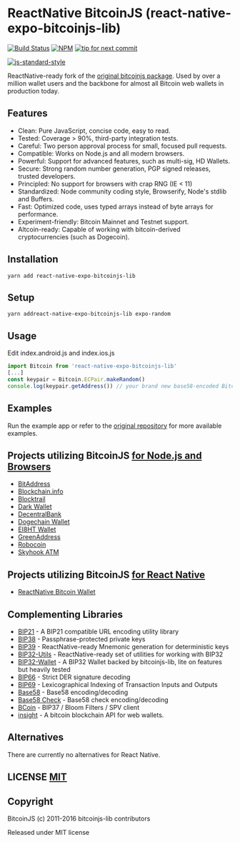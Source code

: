 # ReactNative BitcoinJS (react-native-expo-bitcoinjs-lib)

[![Build Status](https://travis-ci.org/bitcoinjs/bitcoinjs-lib.png?branch=master)](https://travis-ci.org/bitcoinjs/bitcoinjs-lib)
[![NPM](https://img.shields.io/npm/v/bitcoinjs-lib.svg)](https://www.npmjs.org/package/bitcoinjs-lib)
[![tip for next commit](https://tip4commit.com/projects/735.svg)](http://tip4commit.com/projects/735)

[![js-standard-style](https://cdn.rawgit.com/feross/standard/master/badge.svg)](https://github.com/feross/standard)


ReactNative-ready fork of the [original bitcoinjs package](https://github.com/bitcoinjs/bitcoinjs-lib).
Used by over a million wallet users and the backbone for almost all Bitcoin web wallets in production today.


## Features

- Clean: Pure JavaScript, concise code, easy to read.
- Tested: Coverage > 90%, third-party integration tests.
- Careful: Two person approval process for small, focused pull requests.
- Compatible: Works on Node.js and all modern browsers.
- Powerful: Support for advanced features, such as multi-sig, HD Wallets.
- Secure: Strong random number generation, PGP signed releases, trusted developers.
- Principled: No support for browsers with crap RNG (IE < 11)
- Standardized: Node community coding style, Browserify, Node's stdlib and Buffers.
- Fast: Optimized code, uses typed arrays instead of byte arrays for performance.
- Experiment-friendly: Bitcoin Mainnet and Testnet support.
- Altcoin-ready: Capable of working with bitcoin-derived cryptocurrencies (such as Dogecoin).

## Installation

`yarn add react-native-expo-bitcoinjs-lib`


## Setup

`yarn addreact-native-expo-bitcoinjs-lib expo-random`

## Usage

Edit index.android.js and index.ios.js

```javascript
import Bitcoin from 'react-native-expo-bitcoinjs-lib'
[...]
const keypair = Bitcoin.ECPair.makeRandom()
console.log(keypair.getAddress()) // your brand new base58-encoded Bitcoin address
```


## Examples

Run the example app or refer to the [original repository](https://github.com/bitcoinjs/bitcoinjs-lib#examples) for more available examples.


## Projects utilizing BitcoinJS [for Node.js and Browsers](https://github.com/bitcoinjs/bitcoinjs-lib)

- [BitAddress](https://www.bitaddress.org)
- [Blockchain.info](https://blockchain.info/wallet)
- [Blocktrail](https://www.blocktrail.com/)
- [Dark Wallet](https://www.darkwallet.is/)
- [DecentralBank](http://decentralbank.com/)
- [Dogechain Wallet](https://dogechain.info)
- [EI8HT Wallet](http://ei8.ht/)
- [GreenAddress](https://greenaddress.it)
- [Robocoin](https://wallet.robocoin.com)
- [Skyhook ATM](http://projectskyhook.com)

## Projects utilizing BitcoinJS [for React Native](https://github.com/nexustech-solutions/react-native-expo-bitcoinjs-lib)

- [ReactNative Bitcoin Wallet](https://github.com/nexustech-solutions/react-native-bitcoin-wallet)

## Complementing Libraries

- [BIP21](https://github.com/bitcoinjs/bip21) - A BIP21 compatible URL encoding utility library
- [BIP38](https://github.com/bitcoinjs/bip38) - Passphrase-protected private keys
- [BIP39](https://github.com/novalabio/react-native-bip39) - ReactNative-ready Mnemonic generation for deterministic keys
- [BIP32-Utils](https://github.com/novalabio/react-native-bip32-utils) - ReactNative-ready set of utilities for working with BIP32
- [BIP32-Wallet](https://github.com/bitcoinjs/bip32-wallet) - A BIP32 Wallet backed by bitcoinjs-lib, lite on features but heavily tested
- [BIP66](https://github.com/bitcoinjs/bip66) - Strict DER signature decoding
- [BIP69](https://github.com/bitcoinjs/bip69) - Lexicographical Indexing of Transaction Inputs and Outputs
- [Base58](https://github.com/cryptocoinjs/bs58) - Base58 encoding/decoding
- [Base58 Check](https://github.com/bitcoinjs/bs58check) - Base58 check encoding/decoding
- [BCoin](https://github.com/indutny/bcoin) - BIP37 / Bloom Filters / SPV client
- [insight](https://github.com/bitpay/insight) - A bitcoin blockchain API for web wallets.


## Alternatives

There are currently no alternatives for React Native.

## LICENSE [MIT](LICENSE)


## Copyright

BitcoinJS (c) 2011-2016 bitcoinjs-lib contributors

Released under MIT license
